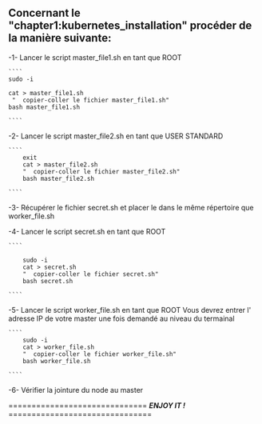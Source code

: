 ## Concernant le  "chapter1:kubernetes_installation" procéder de la manière suivante: 

-1- Lancer le script master_file1.sh en tant que ROOT

    ````
    sudo -i 
    
    cat > master_file1.sh
     "  copier-coller le fichier master_file1.sh"
    bash master_file1.sh
    
    ````

-2- Lancer le script master_file2.sh en tant que USER STANDARD
    
    ````
        exit
        cat > master_file2.sh 
        "  copier-coller le fichier master_file2.sh"
        bash master_file2.sh 
        
    ````

-3- Récupérer le fichier secret.sh et placer le dans le même répertoire que worker_file.sh

-4- Lancer le script secret.sh en tant que ROOT
    
    ````
    
        sudo -i  
        cat > secret.sh 
        "  copier-coller le fichier secret.sh" 
        bash secret.sh
        
    ````

-5- Lancer le script worker_file.sh en tant que ROOT
    Vous devrez entrer l' adresse IP de votre master une fois demandé au niveau du termainal
    
    ````
        sudo -i  
        cat > worker_file.sh 
        "  copier-coller le fichier worker_file.sh" 
        bash worker_file.sh  
    
    ````

-6- Vérifier la jointure du node au master


  ==============================  ***ENJOY IT !***  ===============================
